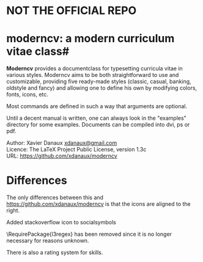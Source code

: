 # NOT THE OFFICIAL REPO

# moderncv: a modern curriculum vitae class#

**Moderncv** provides a documentclass for typesetting curricula vitae in various
styles. Moderncv aims to be both straightforward to use and customizable,
providing five ready-made styles (classic, casual, banking, oldstyle and fancy)
and allowing one to define his own by modifying colors, fonts, icons, etc.

Most commands are defined in such a way that arguments are optional.

Until a decent manual is written, one can always look in the "examples"
directory for some examples. Documents can be compiled into dvi, ps or pdf.


Author: Xavier Danaux <xdanaux@gmail.com><br/>
Licence: The LaTeX Project Public Li­cense, version 1.3c<br/>
URL: https://github.com/xdanaux/moderncv

# Differences

The only differences between this and https://github.com/xdanaux/moderncv is that the icons are aligned to the right.

Added stackoverflow icon to socialsymbols

\RequirePackage{l3regex} has been removed since it is no longer necessary for reasons unknown.

There is also a rating system for skills.
